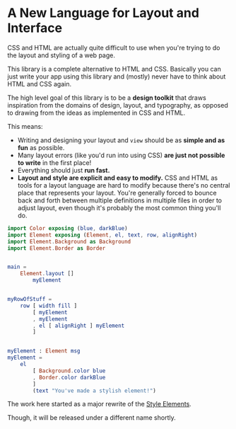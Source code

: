 # A New Language for Layout and Interface

CSS and HTML are actually quite difficult to use when you're trying to do the layout and styling of a web page.

This library is a complete alternative to HTML and CSS.  Basically you can just write your app using this library and (mostly) never have to think about HTML and CSS again.

The high level goal of this library is to be a **design toolkit** that draws inspiration from the domains of design, layout, and typography, as opposed to drawing from the ideas as implemented in CSS and HTML.

This means:

* Writing and designing your layout and `view` should be as **simple and as fun** as possible.
* Many layout errors (like you'd run into using CSS) **are just not possible to write** in the first place!
* Everything should just **run fast.**
* **Layout and style are explicit and easy to modify.**  CSS and HTML as tools for a layout language are hard to modify because there's no central place that represents your layout.  You're generally forced to bounce back and forth between multiple definitions in multiple files in order to adjust layout, even though it's probably the most common thing you'll do.


```elm
import Color exposing (blue, darkBlue)
import Element exposing (Element, el, text, row, alignRight)
import Element.Background as Background
import Element.Border as Border


main = 
    Element.layout []
        myElement


myRowOfStuff =
    row [ width fill ]
        [ myElement
        , myElement
        , el [ alignRight ] myElement
        ]


myElement : Element msg
myElement =
    el
        [ Background.color blue
        , Border.color darkBlue
        ]
        (text "You've made a stylish element!")
```

The work here started as a major rewrite of the [Style Elements](https://github.com/mdgriffith/style-elements).

Though, it will be released under a different name shortly.



